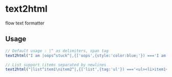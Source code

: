 # text2html
flow text formatter


## Usage

```javascript
// Default usage : |^ as delimiters, span tag
text2html("I am |oops^stuck^|,{['oops',{style:'color:blue;'}) ==='I am <span style="color:blue;">stuck</span>';

// List support (items separated by newlines
text2html("|list^item1\nitem2^|,{['list',{tag:'ul'}) ==='<ul><li>item1</li><li>item2</li></ul>';
```
